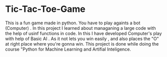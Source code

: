 # Tic-Tac-Toe-Game


This is a fun game made in python. You have to play againts a bot (Computer) .
In this project I learned about managaning a large code with the help of usinf functions in code. 
In this I have developed Computer's play with help of Basic AI . As it not lets you win easily , and also places the "O" at right place where you're gonna win.
This project is done while doing the course "Python for Machine Learning and Artifial Inteligence.
